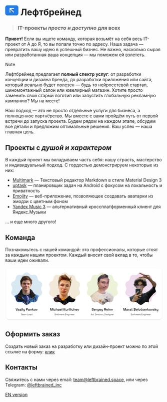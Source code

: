 <h1>
  <img src="compact-logo.PNG" height="32">
  Лефтбрейнед
</h1>

> ### IT-проекты *просто и доступно* для всех

**Привет!** Если вы ищете команду, которая возьмёт на себя весь IT-проект от А до Я, то вы попали точно по адресу. Наша задача — превратить вашу идею в успешный бизнес. Не важно, насколько сырая или разработанная ваша концепция — мы поможем ей взлететь.

> [!NOTE]
> Лефтбрейнед предлагает **полный спектр услуг**: от разработки концепции и дизайна бренда, до разработки приложения или сайта, который реально будет полезен — будь то нейросетевой стартап, шиномонтажный салон или ювелирный магазин. Хотите просто заменить свой старый логотип или запустить глобальную рекламную кампанию? Мы на месте!

Наш подход — это не просто отдельные услуги для бизнеса, а полноценное партнёрство. Мы вместе с вами пройдём путь от первой встречи до запуска проекта. Будем рядом на каждом этапе, обсудим все детали и предложим оптимальные решения. Ваш успех — наша главная цель.

## Проекты с *душой и характером*

В каждый проект мы вкладываем часть себя: нашу страсть, мастерство и индивидуальный подход. С гордостью демонстрируем некоторые из них:

- [Multimark](https://github.com/Leftbrained-Inc/multimark) — Текстовый редактор Markdown в стиле Material Design 3
- [uptask](https://github.com/bulkabuka/UptaskApp) — планировщик задач на Android с фокусом на локальность и приватность
- [Emojity](https://github.com/bulkabuka/Emojity) — веб-приложение, позволяющее создавать аватарки из эмодзи с цветным фоном
- [Yandex Music 3](https://github.com/pank-su/YandexMusic3) — альтернативный кроссплатформенный клиент для Яндекс.Музыки

... и еще много другого!

## Команда

Познакомьтесь с нашей командой: это профессионалы, которые стоят за каждым нашим проектом. Каждый вносит свой вклад в то, чтобы ваши идеи оживали.

![Команда из 4 людей и их должности](profile/team.png)

## Оформить заказ

Создать новый заказ на разработку или дизайн-проект можно по этой ссылке на форму: [клик](https://forms.gle/FtkyeJEMgswHP3av9)

## Контакты

Свяжитесь с нами через email: team@leftbrained.space, или через Telegram: [@leftbrained_inc](https://leftbrained_inc.t.me)

[EN version](README_en.md)
